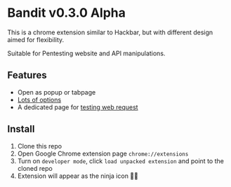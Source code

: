 # Bandit v0.3.0 Alpha

This is a chrome extension similar to Hackbar, but with different design aimed for flexibility.

Suitable for Pentesting website and API manipulations.

## Features

+ Open as popup or tabpage
+ [Lots of options](js/operations.js)
+ A dedicated page for [testing web request](send.html)

## Install

1. Clone this repo
2. Open Google Chrome extension page `chrome://extensions`
3. Turn on `developer mode`, click `load unpacked extension` and point to the cloned repo
4. Extension will appear as the ninja icon 🐱‍👤


